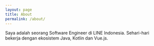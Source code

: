 ```yaml
---
layout: page
title: About
permalink: /about/
---
```


Saya adalah seorang Software Engineer di LINE Indonesia. Sehari-hari bekerja dengan ekosistem Java, Kotlin dan Vue.js.